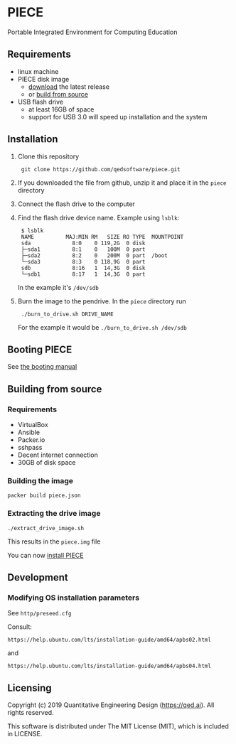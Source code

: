 # PIECE

Portable Integrated Environment for Computing Education

## Requirements
- linux machine
- PIECE disk image
  - [download](https://github.com/qedsoftware/piece/releases/latest) the latest release
  - or [build from source](#building-from-source)
- USB flash drive
  - at least 16GB of space
  - support for USB 3.0 will speed up installation and the system

## Installation
1. Clone this repository

        git clone https://github.com/qedsoftware/piece.git

2. If you downloaded the file from github, unzip it and place it in the `piece` directory

3. Connect the flash drive to the computer

4. Find the flash drive device name. Example using `lsblk`:

        $ lsblk
        NAME          MAJ:MIN RM   SIZE RO TYPE  MOUNTPOINT
        sda             8:0    0 119,2G  0 disk  
        ├─sda1          8:1    0   100M  0 part  
        ├─sda2          8:2    0   200M  0 part  /boot
        └─sda3          8:3    0 118,9G  0 part  
        sdb             8:16   1  14,3G  0 disk  
        └─sdb1          8:17   1  14,3G  0 part  
    
    In the example it's `/dev/sdb`

5. Burn the image to the pendrive. In the `piece` directory run

        ./burn_to_drive.sh DRIVE_NAME

    For the example it would be `./burn_to_drive.sh /dev/sdb`
    

## Booting PIECE
See [the booting manual](booting_manual.md)

## Building from source
### Requirements
- VirtualBox
- Ansible
- Packer.io
- sshpass
- Decent internet connection
- 30GB of disk space


### Building the image

    packer build piece.json

### Extracting the drive image

    ./extract_drive_image.sh
    
This results in the `piece.img` file

You can now [install PIECE](#installation)

## Development
### Modifying OS installation parameters
See `http/preseed.cfg`

Consult:

    https://help.ubuntu.com/lts/installation-guide/amd64/apbs02.html

and

    https://help.ubuntu.com/lts/installation-guide/amd64/apbs04.html

## Licensing

Copyright (c) 2019 Quantitative Engineering Design (https://qed.ai). All rights reserved.

This software is distributed under The MIT License (MIT), which is included in LICENSE.
